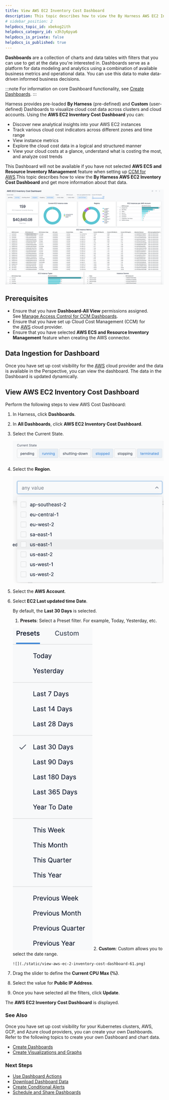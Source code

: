 ```yaml
---
title: View AWS EC2 Inventory Cost Dashboard
description: This topic describes how to view the By Harness AWS EC2 Inventory Cost Dashboard and get more information about that data.
# sidebar_position: 2
helpdocs_topic_id: xbekog2ith
helpdocs_category_id: v3h3y6pya6
helpdocs_is_private: false
helpdocs_is_published: true
---
```


**Dashboards** are a collection of charts and data tables with filters that you can use to get at the data you're interested in. Dashboards serve as a platform for data modeling and analytics using a combination of available business metrics and operational data. You can use this data to make data-driven informed business decisions.

:::note
For information on core Dashboard functionality, see [Create Dashboards](https://docs.harness.io/article/ardf4nbvcy-create-dashboards).
:::

Harness provides pre-loaded **By Harness** (pre-defined) and **Custom** (user-defined) Dashboards to visualize cloud cost data across clusters and cloud accounts. Using the **AWS EC2 Inventory Cost Dashboard** you can:

* Discover new analytical insights into your AWS EC2 instances
* Track various cloud cost indicators across different zones and time range
* View instance metrics
* Explore the cloud cost data in a logical and structured manner
* View your cloud costs at a glance, understand what is costing the most, and analyze cost trends

This Dashboard will not be available if you have not selected **AWS ECS and Resource Inventory Management** feature when setting up [CCM for AWS](https://ngdocs.harness.io/article/80vbt5jv0q-set-up-cost-visibility-for-aws).This topic describes how to view the **By Harness AWS EC2 Inventory Cost Dashboard** and get more information about that data.

![](./static/view-aws-ec-2-inventory-cost-dashboard-56.png)


## Prerequisites

* Ensure that you have **Dashboard-All View** permissions assigned. See [Manage Access Control for CCM Dashboards](../access-control/manage-access-control-for-ccm-dashboards.md).
* Ensure that you have set up Cloud Cost Management (CCM) for the [AWS](../../../1-onboard-with-cloud-cost-management/set-up-cloud-cost-management/set-up-cost-visibility-for-aws.md) cloud provider.
* Ensure that you have selected **AWS ECS and Resource Inventory Management** feature when creating the AWS connector.

## Data Ingestion for Dashboard

Once you have set up cost visibility for the [AWS](../../../1-onboard-with-cloud-cost-management/set-up-cloud-cost-management/set-up-cost-visibility-for-aws.md) cloud provider and the data is available in the Perspective, you can view the dashboard. The data in the Dashboard is updated dynamically.

## View AWS EC2 Inventory Cost Dashboard

Perform the following steps to view AWS Cost Dashboard:

1. In Harness, click **Dashboards**.
2. In **All Dashboards**, click **AWS EC2 Inventory Cost Dashboard**.
3. Select the Current State.
   
     ![](./static/view-aws-ec-2-inventory-cost-dashboard-57.png)
4. Select the **Region**.
   
     ![](./static/view-aws-ec-2-inventory-cost-dashboard-58.png)
5. Select the **AWS Account**.
6. Select **EC2 Last updated time Date**.  
  
    By default, the **Last 30 Days** is selected.
      1. **Presets**: Select a Preset filter. For example, Today, Yesterday, etc.
 
     ![](./static/view-aws-ec-2-inventory-cost-dashboard-59.png)
      2. **Custom**: Custom allows you to select the date range.
   
       ![](./static/view-aws-ec-2-inventory-cost-dashboard-61.png)
7. Drag the slider to define the **Current CPU Max (%)**.
8. Select the value for **Public IP Address**.
9. Once you have selected all the filters, click **Update**.  
  
The **AWS EC2 Inventory Cost Dashboard** is displayed.

### See Also

Once you have set up cost visibility for your Kubernetes clusters, AWS, GCP, and Azure cloud providers, you can create your own Dashboards. Refer to the following topics to create your own Dashboard and chart data.

* [Create Dashboards](https://docs.harness.io/article/ardf4nbvcy-create-dashboards)
* [Create Visualizations and Graphs](https://docs.harness.io/article/n2jqctdt7c-create-visualizations-and-graphs)

### Next Steps

* [Use Dashboard Actions](https://docs.harness.io/article/y1oh7mkwmh-use-dashboard-actions)
* [Download Dashboard Data](https://docs.harness.io/article/op59lb1pxv-download-dashboard-data)
* [Create Conditional Alerts](https://docs.harness.io/article/ro0i58mvby-create-conditional-alerts)
* [Schedule and Share Dashboards](https://docs.harness.io/article/35gfke0rl8-share-dashboards)
